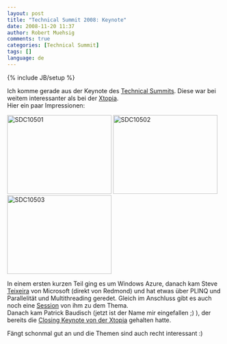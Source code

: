 ```yaml
---
layout: post
title: "Technical Summit 2008: Keynote"
date: 2008-11-20 11:37
author: Robert Muehsig
comments: true
categories: [Technical Summit]
tags: []
language: de
---
```

{% include JB/setup %}
<p>Ich komme gerade aus der Keynote des <a href="http://www.technical-summit.de/Home_ts08.mspx?ActiveID=1127">Technical Summits</a>. Diese war bei weitem interessanter als bei der <a href="{{BASE_PATH}}/2008/11/17/xtopia-tag-2-keynote-surface-ate-time/">Xtopia</a>.     <br />Hier ein paar Impressionen:</p>  <p><a href="{{BASE_PATH}}/assets/wp-images-de/sdc10501.jpg"><img style="border-right: 0px; border-top: 0px; border-left: 0px; border-bottom: 0px" height="184" alt="SDC10501" src="{{BASE_PATH}}/assets/wp-images-de/sdc10501-thumb.jpg" width="244" border="0" /></a> <a href="{{BASE_PATH}}/assets/wp-images-de/sdc10502.jpg"><img style="border-right: 0px; border-top: 0px; border-left: 0px; border-bottom: 0px" height="184" alt="SDC10502" src="{{BASE_PATH}}/assets/wp-images-de/sdc10502-thumb.jpg" width="244" border="0" /></a>     <br /><a href="{{BASE_PATH}}/assets/wp-images-de/sdc10503.jpg"><img style="border-right: 0px; border-top: 0px; border-left: 0px; border-bottom: 0px" height="184" alt="SDC10503" src="{{BASE_PATH}}/assets/wp-images-de/sdc10503-thumb.jpg" width="244" border="0" /></a> </p>  <p>In einem ersten kurzen Teil ging es um Windows Azure, danach kam Steve <a href="http://www.technical-summit.de/Referenten_ts08.mspx#SteveTeixeira">Teixeira</a> von Microsoft (direkt von Redmond) und hat etwas &#252;ber PLINQ und Parallelit&#228;t und Multithreading geredet. Gleich im Anschluss gibt es auch noch eine <a href="http://www.technical-summit.de/Vortraege_ts08.mspx#SoftwareArchitekturenSoftwarePlusServices">Session</a> von ihm zu dem Thema.     <br />Danach kam Patrick Baudisch (jetzt ist der Name mir eingefallen ;) ), der bereits die <a href="{{BASE_PATH}}/2008/11/18/byebye-xtopia-hallo-technical-summit/">Closing Keynote von der Xtopia</a> gehalten hatte.</p>  <p>F&#228;ngt schonmal gut an und die Themen sind auch recht interessant :)</p>
